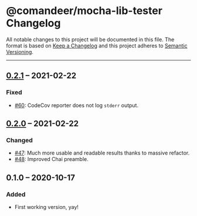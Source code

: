 # @comandeer/mocha-lib-tester Changelog

All notable changes to this project will be documented in this file.
The format is based on [Keep a Changelog](http://keepachangelog.com/)
and this project adheres to [Semantic Versioning](http://semver.org/).

---

## [0.2.1] – 2021-02-22
### Fixed
* [#60]: CodeCov reporter does not log `stderr` output.

## [0.2.0] – 2021-02-22
### Changed
* [#47]: Much more usable and readable results thanks to massive refactor.
* [#48]: Improved Chai preamble.

## 0.1.0 – 2020-10-17
### Added
* First working version, yay!

[#47]: https://github.com/Comandeer/mocha-lib-tester/issues/47
[#48]: https://github.com/Comandeer/mocha-lib-tester/issues/48
[#60]: https://github.com/Comandeer/mocha-lib-tester/issues/60

[0.2.1]: https://github.com/Comandeer/mocha-lib-tester/compare/v0.2.0...v0.2.1
[0.2.0]: https://github.com/Comandeer/mocha-lib-tester/compare/v0.1.0...v0.2.0
